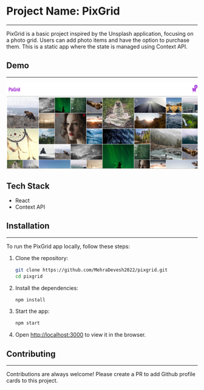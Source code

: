 # Project Name: PixGrid
---
PixGrid is a basic project inspired by the Unsplash application, focusing on a photo grid. Users can add photo items and have the option to purchase them. This is a static app where the state is managed using Context API.

## Demo
---
<img src="./demo.png" alt="demo" width="900"/>

## Tech Stack

- React
- Context API

## Installation
---
To run the PixGrid app locally, follow these steps:

1. Clone the repository:
   ```bash
   git clone https://github.com/MehraDevesh2022/pixgrid.git
   cd pixgrid

    ```
2. Install the dependencies:
    ```bash
    npm install
    ```
3. Start the app:
    ```bash
    npm start
    ```
4. Open [http://localhost:3000](http://localhost:3000) to view it in the browser.

## Contributing
 ---
Contributions are always welcome! Please create a PR to add Github profile cards to this project.


